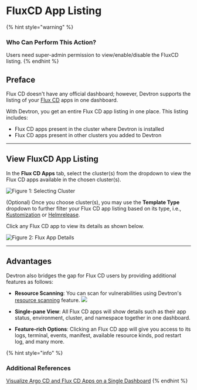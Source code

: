 # FluxCD App Listing

{% hint style="warning" %}
### Who Can Perform This Action?
Users need super-admin permission to view/enable/disable the FluxCD listing.
{% endhint %}

## Preface

Flux CD doesn't have any official dashboard; however, Devtron supports the listing of your [Flux CD](https://fluxcd.io/) apps in one dashboard.

With Devtron, you get an entire Flux CD app listing in one place. This listing includes:
* Flux CD apps present in the cluster where Devtron is installed
* Flux CD apps present in other clusters you added to Devtron

---

## View FluxCD App Listing

In the **Flux CD Apps** tab, select the cluster(s) from the dropdown to view the Flux CD apps available in the chosen cluster(s).

![Figure 1: Selecting Cluster](https://devtron-public-asset.s3.us-east-2.amazonaws.com/images/creating-application/fluxcd/cluster-selection.jpg)

(Optional) Once you choose cluster(s), you may use the **Template Type** dropdown to further filter your Flux CD app listing based on its type, i.e., [Kustomization](https://fluxcd.io/flux/components/kustomize/kustomizations/) or [Helmrelease](https://fluxcd.io/flux/components/helm/helmreleases/).

Click any Flux CD app to view its details as shown below.

![Figure 2: Flux App Details](https://devtron-public-asset.s3.us-east-2.amazonaws.com/images/creating-application/fluxcd/app-details-flux.gif)

---

## Advantages

Devtron also bridges the gap for Flux CD users by providing additional features as follows:

* **Resource Scanning**: You can scan for vulnerabilities using Devtron's [resource scanning](../../user-guide/security-features.md#from-app-details) feature. [![](https://devtron-public-asset.s3.us-east-2.amazonaws.com/images/elements/EnterpriseTag.svg)](https://devtron.ai/pricing)

* **Single-pane View**: All Flux CD apps will show details such as their app status, environment, cluster, and namespace together in one dashboard. 

* **Feature-rich Options**: Clicking an Flux CD app will give you access to its logs, terminal, events, manifest, available resource kinds, pod restart log, and many more.

{% hint style="info" %}
### Additional References
[Visualize Argo CD and Flux CD Apps on a Single Dashboard](https://devtron.ai/blog/devtrons-september-2024-release-now-visualize-your-argo-cd-and-flux-cd-applications-on-a-single-dashboard/)
{% endhint %}